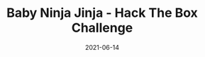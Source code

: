 ---
layout: single
title: '<span class="hackthebox">Baby Ninja Jinja - Hack The Box Challenge</span>'
excerpt: "Waf Waf is a web challenge where you will have to exploit a flask service through a jinja ssti vulnerability"
date: 2021-06-14
header:
  teaser: /assets/images/htb-writeup-baby-ninja-jinja/icon.png
  teaser_home_page: true
  icon: /assets/images/hackthebox.webp
categories:
  - hackthebox
  - challenge
tags:  
  - web
  - flask
  - jinja
  - ssti
toc: true
toc_label: "Content"
toc_sticky: true
show_time: false
layout: encrypted/baby-ninja-jinja
permalink: "/htb-writeup-baby-ninja-jinja/"
show_time: false
---